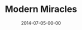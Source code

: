 ---
layout: message
category: message
series: "Wonders"
title: "Modern Miracles"
date: 2014-07-05-00-00
message_id: 874
description: "Darren Wilson talks about modern miracles."
video: "http://s3.amazonaws.com/crossroads-media/messages/video/wonders_01.mp4"
video-duration: ":"
yt-video-id: "bdZ1iN0zauc"
video-image: "http://s3.amazonaws.com/crossroads-media/images/wonders_01_still.jpg"
sc-permalink-url: "http://soundcloud.com/crdschurch/testing-1"
audio: "http://s3.amazonaws.com/crossroads-media/messages/audio/wonders_01.mp3"
audio-duration: ":"
tag: 
 - crossroads
 - crossroads-church
 - chuck-mingo
 - darren-wilson
 - miracles
explicit: false
---